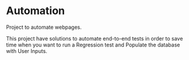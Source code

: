 # Automation
Project to automate webpages.

This project have solutions to automate end-to-end tests in order to save time when you want to run a Regression test and Populate the database with User Inputs.
